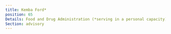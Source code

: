 ```yaml
---
title: Kemba Ford*
position: 65
Details: Food and Drug Administration (*serving in a personal capacity)
Section: advisory
---
```


